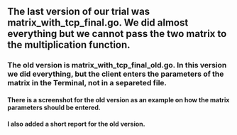 ## The last version of our trial was matrix_with_tcp_final.go. We did almost everything but we cannot pass the two matrix to the multiplication function.
### The old version is matrix_with_tcp_final_old.go. In this version we did everything, but the client enters the parameters of the matrix in the Terminal, not in a separeted file. 
#### There is a screenshot for the old version as an example on how the matrix parameters should be entered. 
#### I also added a short report for the old version.
